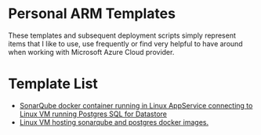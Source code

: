 # Personal ARM Templates
These templates and subsequent deployment scripts simply represent items that I like to use, use frequently or find very helpful to have around when working with Microsoft Azure Cloud provider.

# Template List
- [SonarQube docker container running in Linux AppService connecting to Linux VM running Postgres SQL for Datastore](https://github.com/glav/GlavsArmTemplates/tree/master/LinuxAppServiceSonarQubeImage)
- [Linux VM hosting sonarqube and postgres docker images.](https://github.com/glav/GlavsArmTemplates/tree/master/LinuxVMSonarQubePostgresImage)



